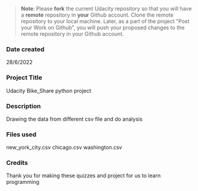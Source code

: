 >**Note**: Please **fork** the current Udacity repository so that you will have a **remote** repository in **your** Github account. Clone the remote repository to your local machine. Later, as a part of the project "Post your Work on Github", you will push your proposed changes to the remote repository in your Github account.

### Date created
28/6/2022

### Project Title
Udacity Bike_Share python project

### Description
Drawing the data from different csv file and do analysis

### Files used
new_york_city.csv chicago.csv washington.csv

### Credits
Thank you for making these quizzes and project for us to learn programming
